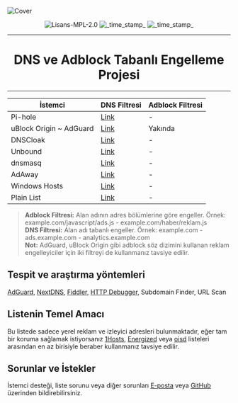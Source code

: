 ![Cover](https://github.com/saurane/Turkish-Blocklist/blob/master/srnsss.png)

<div align="center">
    <!-- License -->
    <img src="https://img.shields.io/badge/License-MPL 2.0-orange.svg?longCache=true&style=for-the-badge"
      alt="Lisans-MPL-2.0" />
  <!-- Last Updated -->
    <img src="https://img.shields.io/badge/Updated-Dec 23, 2021-green.svg?longCache=true&style=for-the-badge"
      alt="_time_stamp_" />
    <!-- Status -->
    <img src="https://img.shields.io/badge/Status-Stable-blue.svg?longCache=true&style=for-the-badge"
      alt="_time_stamp_" />
</div>

------------
<div align="center">
  <h1>DNS ve Adblock Tabanlı Engelleme Projesi</h1>
</div>


------------

| İstemci | DNS Filtresi | Adblock Filtresi |
| ------------ | ------------ | ------------ |
| Pi-hole | [Link](https://raw.githubusercontent.com/saurane/Turkish-Blocklist/master/Blocklist/domains.txt "Link") | - |
| uBlock Origin ~ AdGuard | [Link](https://raw.githubusercontent.com/saurane/Turkish-Blocklist/master/Blocklist/adblock.txt "Link") | Yakında|
| DNSCloak | [Link](https://raw.githubusercontent.com/saurane/Turkish-Blocklist/master/Blocklist/wildcards.txt "Link") | - |
| Unbound | [Link](https://raw.githubusercontent.com/saurane/Turkish-Blocklist/master/Blocklist/unbound.conf "Link") | - |
| dnsmasq | [Link](https://raw.githubusercontent.com/saurane/Turkish-Blocklist/master/Blocklist/dnsmasq.conf "Link") | - |
| AdAway | [Link](https://raw.githubusercontent.com/saurane/Turkish-Blocklist/master/Blocklist/hosts.txt "Link") | - |
| Windows Hosts | [Link](https://raw.githubusercontent.com/saurane/Turkish-Blocklist/master/Blocklist/hosts.win "Link") | - |
| Plain List | [Link](https://raw.githubusercontent.com/saurane/Turkish-Blocklist/master/Blocklist/plain.txt "Link") | - |

> **Adblock Filtresi:** Alan adının adres bölümlerine göre engeller. Örnek: example.com/javascript/ads.js - example.com/haber/reklam.js<br/>
> **DNS Filtresi:** Alan adı tabanlı engeller. Örnek: example.com - ads.example.com - analytics.example.com<br/>
> **Not:** AdGuard, uBlock Origin gibi adblock söz dizimini kullanan reklam engelleyiciler için iki filtreyi de kullanmanız tavsiye edilir.


## Tespit ve araştırma yöntemleri
[AdGuard](https://adguard.com/), [NextDNS](https://nextdns.io/), [Fiddler](https://www.telerik.com/fiddler), [HTTP Debugger](https://www.httpdebugger.com/), Subdomain Finder, URL Scan

## Listenin Temel Amacı
Bu listede sadece yerel reklam ve izleyici adresleri bulunmaktadır, eğer tam bir koruma sağlamak istiyorsanız [1Hosts](https://github.com/badmojr/1Hosts), [Energized](https://github.com/EnergizedProtection/block) veya [oisd](https://github.com/ookangzheng/dbl-oisd-nl) listeleri arasından en az birisiyle beraber kullanmanız tavsiye edilir.

## Sorunlar ve İstekler
İstemci desteği, liste sorunu veya diğer sorunları [E-posta](mailto:saurane@protonmail.com) veya [GitHub](https://github.com/saurane/Turkish-Blocklist/issues) üzerinden bildirebilirsiniz.
